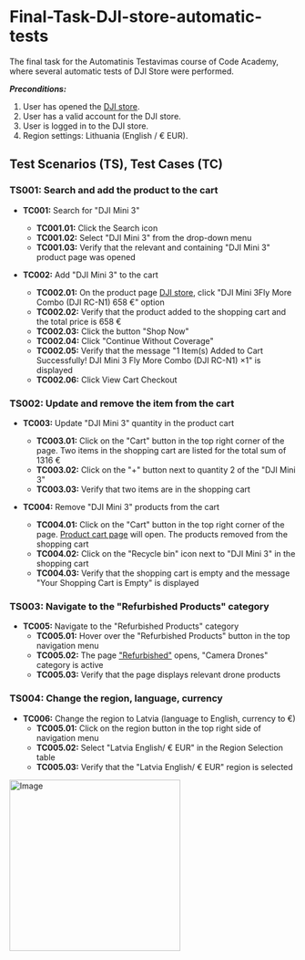 # Final-Task-DJI-store-automatic-tests

The final task for the Automatinis Testavimas course of Code Academy, where several automatic tests of DJI Store were performed.

***Preconditions:***
1. User has opened the [DJI store](https://store.dji.com/lt).
2. User has a valid account for the DJI store.
3. User is logged in to the DJI store.
4. Region settings: Lithuania (English / € EUR).

## Test Scenarios (TS), Test Cases (TC)

### TS001: Search and add the product to the cart

- **TC001:** Search for "DJI Mini 3"
  - **TC001.01:** Click the Search icon
  - **TC001.02:** Select "DJI Mini 3" from the drop-down menu
  - **TC001.03:** Verify that the relevant and containing "DJI Mini 3" product page was opened

- **TC002:** Add "DJI Mini 3" to the cart
  - **TC002.01:** On the product page [DJI store](https://store.dji.com/lt), click "DJI Mini 3Fly More Combo (DJI RC-N1) 658 €" option
  - **TC002.02:** Verify that the product added to the shopping cart and the total price is 658 €
  - **TC002.03:** Click the button "Shop Now"
  - **TC002.04:** Click "Continue Without Coverage"
  - **TC002.05:** Verify that the message "1 Item(s) Added to Cart Successfully! DJI Mini 3 Fly More Combo (DJI RC-N1) ×1" is displayed
  - **TC002.06:** Click View Cart Checkout

### TS002: Update and remove the item from the cart

- **TC003:** Update "DJI Mini 3" quantity in the product cart
  - **TC003.01:** Click on the "Cart" button in the top right corner of the page. Two items in the shopping cart are listed for the total sum of 1316 €
  - **TC003.02:** Click on the "+" button next to quantity 2 of the "DJI Mini 3"
  - **TC003.03:** Verify that two items are in the shopping cart

- **TC004:** Remove "DJI Mini 3" products from the cart
  - **TC004.01:** Click on the "Cart" button in the top right corner of the page. [Product cart page](https://store.dji.com/lv/cart?from=store-nav) will open. The products removed from the shopping cart
  - **TC004.02:** Click on the "Recycle bin" icon next to "DJI Mini 3" in the shopping cart
  - **TC004.03:** Verify that the shopping cart is empty and the message "Your Shopping Cart is Empty" is displayed

### TS003: Navigate to the "Refurbished Products" category

- **TC005:** Navigate to the "Refurbished Products" category
  - **TC005.01:** Hover over the "Refurbished Products" button in the top navigation menu
  - **TC005.02:** The page ["Refurbished"](https://store.dji.com/lt/pages/refurbished?from=store-nav) opens, "Camera Drones" category is active
  - **TC005.03:** Verify that the page displays relevant drone products

### TS004: Change the region, language, currency

- **TC006:** Change the region to Latvia (language to English, currency to €)
  - **TC005.01:** Click on the region button in the top right side of navigation menu
  - **TC005.02:** Select "Latvia English/ € EUR" in the Region Selection table
  - **TC005.03:** Verify that the "Latvia English/ € EUR" region is selected
  
<img src="https://stormsend1.djicdn.com/tpc/uploads/carousel/image/0d6a58a5c7ee8f474e5a34113c5d6d37@ultra.jpg" alt="Image" width="300" height="300" />
